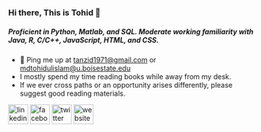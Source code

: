 ### Hi there, This is Tohid 👋

##### Proficient in Python, Matlab, and SQL. Moderate working familiarity with Java, R, C/C++, JavaScript, HTML, and CSS.
- 💬 Ping me up at tanzid1971@gmail.com or mdtohidulislam@u.boisestate.edu
- I mostly spend my time reading books while away from my desk.
- If we ever cross paths or an opportunity arises differently, please suggest good reading materials.

[<img src='https://cdn.jsdelivr.net/npm/simple-icons@3.0.1/icons/linkedin.svg' alt='linkedin' height='40'>](https://www.linkedin.com/in/https://www.linkedin.com/in/tohid321//)  [<img src='https://cdn.jsdelivr.net/npm/simple-icons@3.0.1/icons/facebook.svg' alt='facebook' height='40'>](https://www.facebook.com/https://www.facebook.com/tohid.321/)  [<img src='https://cdn.jsdelivr.net/npm/simple-icons@3.0.1/icons/twitter.svg' alt='twitter' height='40'>](https://twitter.com/https://twitter.com/tohid321)  [<img src='https://cdn.jsdelivr.net/npm/simple-icons@3.0.1/icons/icloud.svg' alt='website' height='40'>](sites.google.com/view/fallenamber) 

 
 
